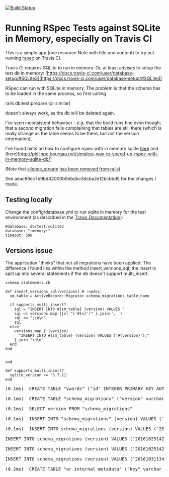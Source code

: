 
[![Build Status](https://travis-ci.org/imi-htw/RailsRspecTryout.svg?branch=master)](https://travis-ci.org/imi-htw/RailsRspecTryout)

# Running RSpec Tests against SQLite in Memory, especially on Travis CI

This is a simple app (one resource Note with title and content) to try
out running [rspec](http://rspec.info/documentation/) on Travis CI.

Travis CI requires SQLite to run in memory. Or, at least advises to setup
the test db in memory: [https://docs.travis-ci.com/user/database-setup/#SQLite3](https://docs.travis-ci.com/user/database-setup/#SQLite3)

RSpec can run with SQLite in memory. The problem is that the schema has to be loaded in the same process, so first calling

   rails db:test:prepare (or similar)

doesn't always work, as the db will be deleted again.

I've seen inconsistent behaviour - e.g. that the build runs fine even though; that a second migration fails complaining that tables are still there (which is really strange as the table seems to be there, but not the version information).

I've found hints on how to configure rspec with in memory sqlite [here](https://gist.github.com/brundage/4091314) and (here)[http://philippe.bourgau.net/simplest-way-to-speed-up-rspec-with-in-memory-sqlite-db/]

(Note that [silence_stream](http://apidock.com/rails/Kernel/silence_stream) [has been removed from rails](https://github.com/pat/combustion/pull/64))


See aeac88ec7b9bd42000b9dbdbc3dcba2e12bcbbd5 for the changes I made.

## Testing locally

Change the config/database.yml to run sqlite in memory for the test environment (as described in the [Travis Documentation](https://docs.travis-ci.com/user/database-setup/#SQLite3)):

    #database: db/test.sqlite3
    database: ":memory:"
    timeout: 500

## Versions issue

The application "thinks" that not all migrations have been applied. The difference I found lies within the method insert_versions_sql; the insert is split up into several statements if the db doesn't support multi_insert.

    schema_statements.rb

    def insert_versions_sql(versions) # :nodoc:
      sm_table = ActiveRecord::Migrator.schema_migrations_table_name

      if supports_multi_insert?
        sql = "INSERT INTO #{sm_table} (version) VALUES "
        sql << versions.map {|v| "('#{v}')" }.join(', ')
        sql << ";\n\n"
        sql
      else
        versions.map { |version|
          "INSERT INTO #{sm_table} (version) VALUES ('#{version}');"
        }.join "\n\n"
      end
    end


    and

    def supports_multi_insert?
      sqlite_version >= '3.7.11'
    end



<pre>
(0.1ms)  CREATE TABLE "vwords" ("id" INTEGER PRIMARY KEY AUTOINCREMENT NOT NULL, "entry" varchar, "created_at" datetime NOT NULL, "updated_at" datetime NOT NULL)

(0.1ms)  CREATE TABLE "schema_migrations" ("version" varchar NOT NULL PRIMARY KEY)

(0.1ms)  SELECT version FROM "schema_migrations"

(0.1ms)  INSERT INTO "schema_migrations" (version) VALUES ('20161108150237')

(0.1ms)  INSERT INTO schema_migrations (version) VALUES ('20161025142613');

INSERT INTO schema_migrations (version) VALUES ('20161025142620');

INSERT INTO schema_migrations (version) VALUES ('20161025142649');

INSERT INTO schema_migrations (version) VALUES ('20161031134630');

(0.2ms)  CREATE TABLE "ar_internal_metadata" ("key" varchar NOT NULL PRIMARY KEY, "value" varchar, "created_at" datetime NOT NULL, "updated_at" datetime NOT NULL)
</pre>
